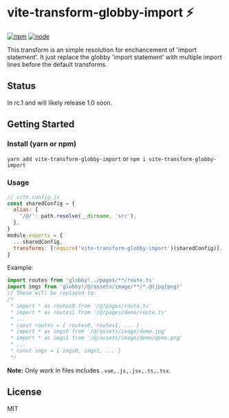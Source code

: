 # vite-transform-globby-import ⚡

[![npm][npm-img]][npm-url]
[![node][node-img]][node-url]

This transform is an simple resolution for enchancement of 'import statement'. It just replace the globby 'import statement' with multiple import lines before the default transforms.


## Status

In rc.1 and will likely release 1.0 soon.

## Getting Started

### Install (yarn or npm)

`yarn add vite-transform-globby-import` or `npm i vite-transform-globby-import`

### Usage

```javascript
// vite.config.js
const sharedConfig = {
  alias: {
    '/@/': path.resolve(__dirname, 'src'),
  },
}
module.exports = {
  ...sharedConfig,
  transforms: [require('vite-transform-globby-import')(sharedConfig)],
}
```

Example:
```ts
import routes from 'globby!../pages/**/route.ts'
import imgs from 'globby!/@/assets/image/**/*.@(jpg|png)'
// These will be replaced to:
/* 
 * import * as routes0 from '/@/pages/route.ts'
 * import * as routes1 from '/@/pages/demo/route.ts'
 * ...
 * const routes = { routes0, routes1, ... }
 * import * as imgs0 from '/@/assets/image/demo.jpg'
 * import * as imgs1 from '/@/assets/image/demo/demo.png'
 * ...
 * const imgs = { imgs0, imgs1, ... }
 */
```

**Note:** Only work in files includes `.vue,.js,.jsx,.ts,.tsx`. 


## License

MIT

[npm-img]: https://img.shields.io/badge/npm-v1.0.0--rc.1-green.svg
[npm-url]: https://npmjs.com/package/vite-transform-globby-import
[node-img]: https://img.shields.io/node/v/vite.svg
[node-url]: https://nodejs.org/en/about/releases/
<!-- [unix-ci-img]: https://circleci.com/gh/vitejs/vite.svg?style=shield
[unix-ci-url]: https://app.circleci.com/pipelines/github/vitejs/vite
[windows-ci-img]: https://ci.appveyor.com/api/projects/status/0q4j8062olbcs71l/branch/master?svg=true
[windows-ci-url]: https://ci.appveyor.com/project/yyx990803/vite/branch/master -->
